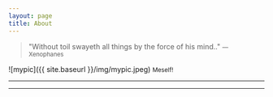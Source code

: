 ```yaml
---
layout: page
title: About
---
```

>"Without toil swayeth all things by the force of his mind.."
><small>— Xenophanes</small>

![mypic]({{ site.baseurl }}/img/mypic.jpeg) <small>Meself!</small>

---



---

